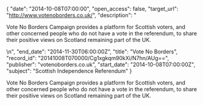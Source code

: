 {
  "date": "2014-10-08T07:00:00", 
  "open_access": false, 
  "target_url": "http://www.votenoborders.co.uk/", 
  "description": "<p>Vote No Borders Campaign provides a platform for Scottish voters, and other concerned people who do not have a vote in the referendum, to share their positive views on Scotland remaining part of the UK.</p>\n", 
  "end_date": "2014-11-30T06:00:00Z", 
  "title": "Vote No Borders", 
  "record_id": "20141008T070000/Cg1xgkqm90kXi/N7hn/AUg==", 
  "publisher": "votenoborders.co.uk", 
  "start_date": "2014-10-08T07:00:00Z", 
  "subject": "Scottish Independence Referendum"
}

<p>Vote No Borders Campaign provides a platform for Scottish voters, and other concerned people who do not have a vote in the referendum, to share their positive views on Scotland remaining part of the UK.</p>
